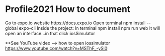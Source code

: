 # Profile2021 How to document
Go to expo.io website
https://docs.expo.io
Open terminal
npm install --global expo-cli
Inside the project: In terminal
	npm install
	npm run web
It will open an interface…in that click iosSimulator


**See YouTube video —> how to open iossimulator
https://www.youtube.com/watch?v=MSThF_-ySl0
